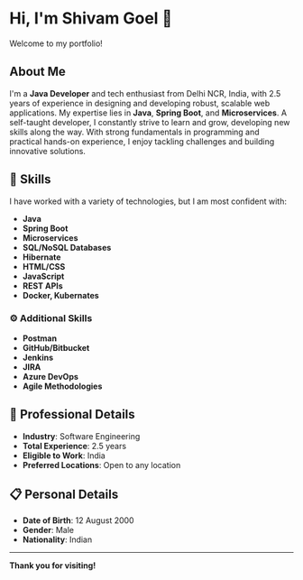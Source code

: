 # Hi, I'm Shivam Goel 👋

Welcome to my portfolio!

## About Me
I'm a **Java Developer** and tech enthusiast from Delhi NCR, India, with 2.5 years of experience in designing and developing robust, scalable web applications. My expertise lies in **Java**, **Spring Boot**, and **Microservices**. A self-taught developer, I constantly strive to learn and grow, developing new skills along the way. With strong fundamentals in programming and practical hands-on experience, I enjoy tackling challenges and building innovative solutions.

## 🚀 Skills
I have worked with a variety of technologies, but I am most confident with:

- **Java**
- **Spring Boot**
- **Microservices**
- **SQL/NoSQL Databases**
- **Hibernate**
- **HTML/CSS**
- **JavaScript**
- **REST APIs**
- **Docker, Kubernates**

### ⚙️ Additional Skills
- **Postman**
- **GitHub/Bitbucket**
- **Jenkins**
- **JIRA**
- **Azure DevOps**
- **Agile Methodologies**

## 📂 Professional Details
- **Industry**: Software Engineering
- **Total Experience**: 2.5 years
- **Eligible to Work**: India
- **Preferred Locations**: Open to any location

## 📋 Personal Details
- **Date of Birth**: 12 August 2000
- **Gender**: Male
- **Nationality**: Indian

---

**Thank you for visiting!**

